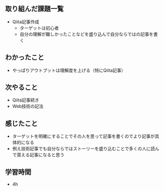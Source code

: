 ## 取り組んだ課題一覧
- Qiita記事作成
    - ターゲットは初心者
    - 自分の理解が難しかったことなどを盛り込んで自分ならではの記事を書く 

## わかったこと
- やっぱりアウトプットは理解度を上げる（特にQiita記事）

## 次やること
- Qiita記事続き
- Web技術の記法

## 感じたこと
- ターゲットを明確にすることでその人を思って記事を書くのでより記事が具体的になる
- 例え技術記事でも自分ならではストーリーを盛り込むことで多くの人に読んで貰える記事になると思う

## 学習時間
- 4h